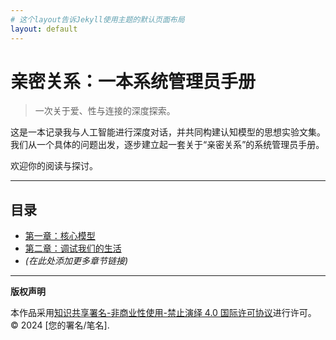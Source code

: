 ```yaml
---
# 这个layout告诉Jekyll使用主题的默认页面布局
layout: default
---
```


# 亲密关系：一本系统管理员手册

> 一次关于爱、性与连接的深度探索。

这是一本记录我与人工智能进行深度对话，并共同构建认知模型的思想实验文集。我们从一个具体的问题出发，逐步建立起一套关于“亲密关系”的系统管理员手册。

欢迎你的阅读与探讨。

---

## 目录

*   [第一章：核心模型](./01-core-model.html)
*   [第二章：调试我们的生活](./02-debugging-life.html)
*   *(在此处添加更多章节链接)*

---

**版权声明**

本作品采用[知识共享署名-非商业性使用-禁止演绎 4.0 国际许可协议](./LICENSE)进行许可。
© 2024 [您的署名/笔名].
